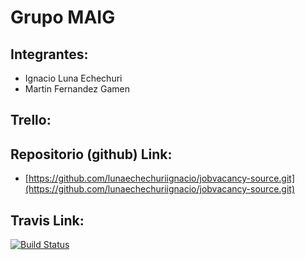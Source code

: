 # Grupo MAIG

## Integrantes:

* Ignacio Luna Echechuri
* Martin Fernandez Gamen

## Trello:

## Repositorio (github) Link:

* [https://github.com/lunaechechuriignacio/jobvacancy-source.git](https://github.com/lunaechechuriignacio/jobvacancy-source.git)

## Travis Link:

[![Build Status](https://travis-ci.org/lunaechechuriignacio/jobvacancy-source.svg)](https://travis-ci.org/lunaechechuriignacio/jobvacancy-source)
